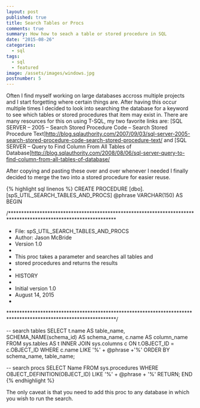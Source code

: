 ```yaml
---
layout: post
published: true
title: Search Tables or Procs
comments: true
summary: How how to seach a table or stored procedure in SQL
date: "2015-08-26"
categories: 
  - sql
tags: 
  - sql
  - featured
image: /assets/images/windows.jpg
postnumber: 5
---
```


Often I find myself working on large databases accross multiple projects and I start forgetting where certain things are.
After having this occur multiple times I decided to look into searching the database for a keyword to see which tables or stored procedures
that item may exist in.  There are many resources for this on using T-SQL, my two favorite links are:
[SQL SERVER – 2005 – Search Stored Procedure Code – Search Stored Procedure Text]http://blog.sqlauthority.com/2007/09/03/sql-server-2005-search-stored-procedure-code-search-stored-procedure-text/ and
[SQL SERVER – Query to Find Column From All Tables of Database]http://blog.sqlauthority.com/2008/08/06/sql-server-query-to-find-column-from-all-tables-of-database/

After copying and pasting these over and over whenever I needed I finally decided to merge the two into a stored procedure for easier reuse.

{% highlight sql linenos %}
CREATE PROCEDURE [dbo].[spS_UTIL_SEARCH_TABLES_AND_PROCS]
	@phrase VARCHAR(150)
AS
BEGIN

/*****************************************************************************************************************
 * File: spS_UTIL_SEARCH_TABLES_AND_PROCS
 * Author: Jason McBride
 * Version 1.0
 *
 * This proc takes a parameter and searches all tables and
 * stored procedures and returns the results
 *
 * HISTORY
 *
 * Initial version 1.0
 * August 14, 2015
 *
 *****************************************************************************************************************/
 
-- search tables
SELECT t.name AS table_name,
SCHEMA_NAME(schema_id) AS schema_name,
c.name AS column_name
FROM sys.tables AS t
INNER JOIN sys.columns c ON t.OBJECT_ID = c.OBJECT_ID
WHERE c.name LIKE '%' + @phrase +'%'
ORDER BY schema_name, table_name;

-- search procs
SELECT Name
FROM sys.procedures
WHERE OBJECT_DEFINITION(OBJECT_ID) LIKE '%' + @phrase + '%'
RETURN;
END
{% endhighlight %}

The only caveat is that you need to add this proc to any database in which you wish to run the search.